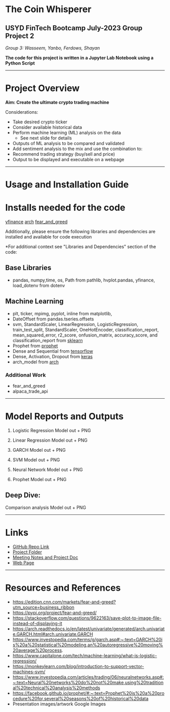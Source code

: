 # The Coin Whisperer
## USYD FinTech Bootcamp July-2023 Group Project 2
*Group 3: Wasseem, Yanbo, Ferdows, Shayan*

**The code for this project is written in a Jupyter Lab Notebook using a Python Script** 

---
# Project Overview
**Aim: Create the ultimate crypto trading machine**

Considerations:
* Take desired crypto ticker
* Consider available historical data
* Perform machine learning (ML) analysis on the data
  * See next slide for details
* Outputs of ML analysis to be compared and validated
* Add sentiment analysis to the mix and use the combination to:
* Recommend trading strategy (buy/sell and price)
* Output to be displayed and executable on a webpage


---
# Usage and Installation Guide

# Installs needed for the code
[yfinance](https://pypi.org/project/yfinance/)
[arch](https://pypi.org/project/arch/)
[fear_and_greed](https://pypi.org/project/fear-and-greed/)

Additionally, please ensure the following libraries and dependencies are installed and available for code execution

*For additional context see "Libraries and Dependencies" section of the code:
## Base Libraries
- pandas, numpy,time, os, Path from pathlib, hvplot.pandas, yfinance, load_dotenv from dotenv  

## Machine Learning
- plt, ticker, mpimg, pyplot, inline from matplotlib, 
- DateOffset from pandas.tseries.offsets  
- svm, StandardScaler, LinearRegression, LogisticRegression, train_test_split, StandardScaler, OneHotEncoder, classification_report, mean_squared_error, r2_score, onfusion_matrix, accuracy_score, and classification_report from [sklearn](https://scikit-learn.org/stable/)
- Prophet from [prophet](https://facebook.github.io/prophet/)  
- Dense and Sequential from [tensorflow](https://www.tensorflow.org)
-  Dense, Activation, Dropout from [keras](https://keras.io)
- arch_model from [arch](https://arch.readthedocs.io/en/latest/)

### Additional Work
- fear_and_greed
- alpaca_trade_api

---
# Model Reports and Outputs
1. Logistic Regression
Model out + PNG
  
2. Linear Regression
Model out + PNG

3. GARCH
Model out + PNG

4. SVM
Model out + PNG

5. Neural Network
Model out + PNG

6. Prophet
Model out + PNG

## Deep Dive: 
Comparison analysis
Model out + PNG


---
# Links
* [GitHub Repo Link](https://github.com/YanboZhu1989/FinTech_Project_2.git)
* [Project Folder](https://drive.google.com/drive/folders/1nUekI4111UTUd9Az__QJC9vdLuj1YYQK?usp=sharing)
* [Meeting Notes and Project Doc](https://docs.google.com/document/d/1I_i6JGlAO6SgynetaENlZ5KDaHw66uHzHLZBa2tHPOw/edit?usp=sharing)
* [Web Page]()

---
# Resources and References
- https://edition.cnn.com/markets/fear-and-greed?utm_source=business_ribbon
- https://pypi.org/project/fear-and-greed/
- https://stackoverflow.com/questions/9622163/save-plot-to-image-file-instead-of-displaying-it
- https://arch.readthedocs.io/en/latest/univariate/generated/arch.univariate.GARCH.html#arch.univariate.GARCH
- https://www.investopedia.com/terms/g/garch.asp#:~:text=GARCH%20is%20a%20statistical%20modeling,an%20autoregressive%20moving%20average%20process.
- https://www.capitalone.com/tech/machine-learning/what-is-logistic-regression/
- https://monkeylearn.com/blog/introduction-to-support-vector-machines-svm/
- https://www.investopedia.com/articles/trading/06/neuralnetworks.asp#:~:text=Neural%20networks%20do%20not%20make,using%20traditional%20technical%20analysis%20methods
- https://facebook.github.io/prophet/#:~:text=Prophet%20is%20a%20procedure%20for,several%20seasons%20of%20historical%20data
- Presentation images/artwork  Google Images




